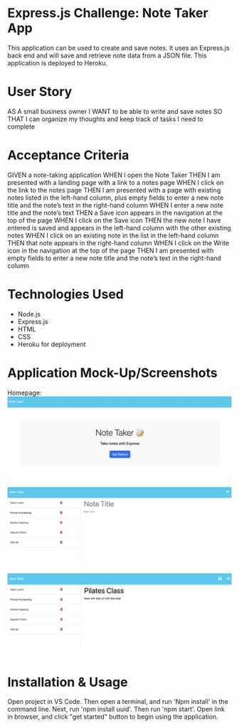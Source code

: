 # Express.js Challenge: Note Taker App
This application can be used to create and save notes. It uses an Express.js back end and will save and retrieve note data from a JSON file. This application is deployed to Heroku.

# User Story
AS A small business owner
I WANT to be able to write and save notes
SO THAT I can organize my thoughts and keep track of tasks I need to complete

# Acceptance Criteria
GIVEN a note-taking application
WHEN I open the Note Taker
THEN I am presented with a landing page with a link to a notes page
WHEN I click on the link to the notes page
THEN I am presented with a page with existing notes listed in the left-hand column, plus empty fields to enter a new note title and the note’s text in the right-hand column
WHEN I enter a new note title and the note’s text
THEN a Save icon appears in the navigation at the top of the page
WHEN I click on the Save icon
THEN the new note I have entered is saved and appears in the left-hand column with the other existing notes
WHEN I click on an existing note in the list in the left-hand column
THEN that note appears in the right-hand column
WHEN I click on the Write icon in the navigation at the top of the page
THEN I am presented with empty fields to enter a new note title and the note’s text in the right-hand column

# Technologies Used
* Node.js
* Express.js
* HTML
* CSS
* Heroku for deployment

# Application Mock-Up/Screenshots

Homepage: 
![Homepage of Application](images/NT-Homepage.png)

![Notes List 1](images/Notes-List-1.png)

![Notes List 2](images/Notes-List-2.png)

# Installation & Usage
Open project in VS Code. Then open a terminal, and run 'Npm install' in the command line. Next, run 'npm install uuid'. Then run 'npm start'. Open link in browser, and click "get started" button to begin using the application.